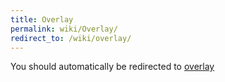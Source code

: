 ```yaml
---
title: Overlay
permalink: wiki/Overlay/
redirect_to: /wiki/overlay/
---
```


You should automatically be redirected to [overlay](/wiki/overlay/)
